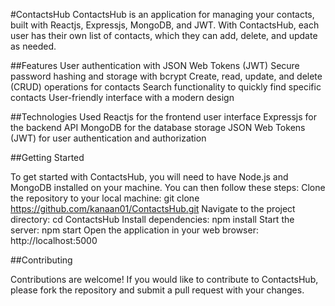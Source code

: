 #ContactsHub ContactsHub is an application for managing your contacts, built with Reactjs, Expressjs, MongoDB, and JWT. With ContactsHub, each user has their own list of contacts, which they can add, delete, and update as needed.

##Features User authentication with JSON Web Tokens (JWT) Secure password hashing and storage with bcrypt Create, read, update, and delete (CRUD) operations for contacts Search functionality to quickly find specific contacts User-friendly interface with a modern design

##Technologies Used Reactjs for the frontend user interface Expressjs for the backend API MongoDB for the database storage JSON Web Tokens (JWT) for user authentication and authorization

##Getting Started

To get started with ContactsHub, you will need to have Node.js and MongoDB installed on your machine. You can then follow these steps: Clone the repository to your local machine: git clone https://github.com/kanaan01/ContactsHub.git Navigate to the project directory: cd ContactsHub Install dependencies: npm install Start the server: npm start Open the application in your web browser: http://localhost:5000

##Contributing

Contributions are welcome! If you would like to contribute to ContactsHub, please fork the repository and submit a pull request with your changes.
